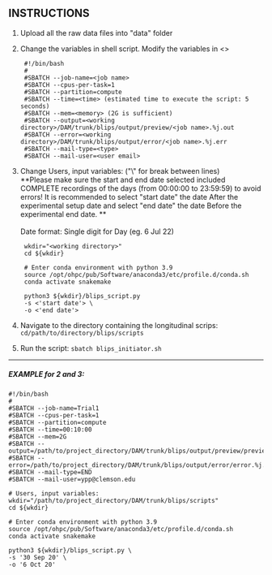 INSTRUCTIONS
------------

1. Upload all the raw data files into "data" folder

2. Change the variables in shell script. Modify the variables in <>

        #!/bin/bash
        #
        #SBATCH --job-name=<job name>
        #SBATCH --cpus-per-task=1
        #SBATCH --partition=compute
        #SBATCH --time=<time> (estimated time to execute the script: 5 seconds)
        #SBATCH --mem=<memory> (2G is sufficient)
        #SBATCH --output=<working directory>/DAM/trunk/blips/output/preview/<job name>.%j.out
        #SBATCH --error=<working directory>/DAM/trunk/blips/output/error/<job name>.%j.err
        #SBATCH --mail-type=<type>
        #SBATCH --mail-user=<user email>

3. Change Users, input variables: ("\\" for break between lines) \
   **Please make sure the start and end date selected included COMPLETE recordings of the days (from 00:00:00 to 23:59:59) to avoid errors! It is recommended to select "start date" the date After the experimental setup date and select "end date" the date Before the experimental end date. ** \
   \
   Date format: Single digit for Day (eg. 6 Jul 22)

        wkdir="<working directory>"
        cd ${wkdir}
        
        # Enter conda environment with python 3.9
        source /opt/ohpc/pub/Software/anaconda3/etc/profile.d/conda.sh
        conda activate snakemake
        
        python3 ${wkdir}/blips_script.py
        -s <'start date'> \
        -o <'end date'> 

4. Navigate to the directory containing the longitudinal scrips: `cd/path/to/directory/blips/scripts`
    
5. Run the script: `sbatch blips_initiator.sh`
---

##### EXAMPLE for 2 and 3:

    #!/bin/bash
    #
    #SBATCH --job-name=Trial1
    #SBATCH --cpus-per-task=1
    #SBATCH --partition=compute
    #SBATCH --time=00:10:00
    #SBATCH --mem=2G
    #SBATCH --output=/path/to/project_directory/DAM/trunk/blips/output/preview/preview.%j.out
    #SBATCH --error=/path/to/project_directory/DAM/trunk/blips/output/error/error.%j.err
    #SBATCH --mail-type=END
    #SBATCH --mail-user=ypp@clemson.edu

    # Users, input variables:
    wkdir="/path/to/project_directory/DAM/trunk/blips/scripts"
    cd ${wkdir}
    
    # Enter conda environment with python 3.9
    source /opt/ohpc/pub/Software/anaconda3/etc/profile.d/conda.sh
    conda activate snakemake
    
    python3 ${wkdir}/blips_script.py \
    -s '30 Sep 20' \
    -o '6 Oct 20'  
